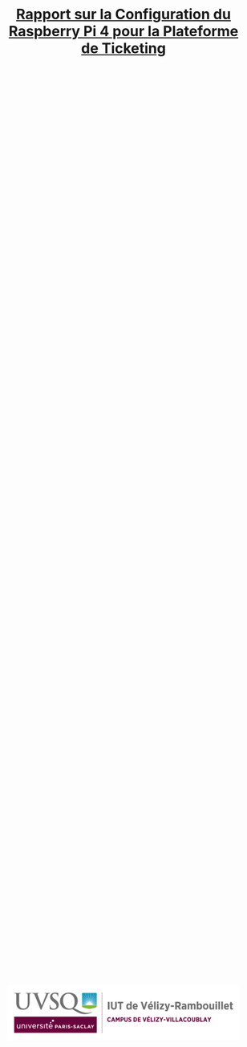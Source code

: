 <div style="display: flex; flex-direction: column; justify-content: space-between; height: 100vh; padding: 20px;">

# <div align="center"><u> Rapport sur la Configuration du Raspberry Pi 4 pour la Plateforme de Ticketing</u></div>

![Logo de l'IUT](img/LogoIUT.jpeg)

<div style="display: flex; justify-content: space-between; align-items: flex-end;">
  <p></p>
  <blockquote style="text-align: right;">
    Noms des étudiants :
      BEN TANFOUS - CLOUZEAU - BADER - AKBOULATOV - PESENTI
  </blockquote>
</div>
</div>
<div style="page-break-after: always;"></div>

# Sommaire
<div style="font-size: 24px">

- [I. Introduction](#introduction)
- [II. Flashage de la Carte SD](#flashage-de-la-carte-sd)
    - [1. Personnalisation de la configuration](#personnalisation-de-la-configuration)
    - [2. Activation du SSH](#activation-du-ssh)
- [III. Première Utilisation du Raspberry Pi](#premiere-utilisation-du-raspberry-pi)
    - [1. Configuration Initiale et Démarrage](#configuration-initiale-et-demarrage)
    - [2. Accès et Vérifications](#acces-et-verifications)
    - [3. Accès à Distance via SSH](#acces-a-distance-via-ssh)
    - [4. Mises à Jour Initiales](#mises-a-jour-initiales)
    - [5. Analyse des Résultats](#analyse-des-résultats)
    - [6.Ajouts suite aux demandes du client](#ajouts-suite-demandes-client)
- [IV. Conclusion](#conclusion)

</div>
<div style="page-break-after: always;"></div>

## <a id="introduction">I. Introduction</a>

Dans le cadre de notre projet visant à développer une plateforme de ticketing hébergée sur un Raspberry Pi 4, nous avons entrepris la configuration complète du matériel fourni par le client. Voici un résumé des étapes que nous avons suivies pour configurer le Raspberry Pi 4 à partir de la carte SD vierge.

## <a id="flashage-de-la-carte-sd">II. Flashage de la Carte SD</a>

### <a id="personnalisation-de-la-configuration">Personnalisation de la configuration :</a>

Utilisation de l'outil 'Raspberry Pi Imager', téléchargé depuis le site officiel de Raspberry Pi, pour flasher la carte SD avec le système d'exploitation requis pour notre projet. Nous avons choisi la version du système d'exploitation (Raspbian) qui nous a été recommandée par l'outil de configuration 'Raspberry Pi Imager'. Cette étape nous a également permis de personnaliser la configuration de la machine en spécifiant les détails suivants :
- Nom d'hôte : `pberrypi-group1.local`
- Nom d'utilisateur : `Admingrp1`
- Mot de passe : `********`
- Fuseau horaire et autres configurations mineures.

<div style="text-align: center">
    <img src="img/configuration_RPI4.png" alt="Configuration RPI4" width="300"/>
</div>

### <a id="activation-du-ssh">Activation du SSH :</a>

Lors de la configuration de la carte SD à l'aide de Raspberry Pi Imager, le protocole SSH a été activé sur le port 22. Le SSH permet un accès sécurisé et distant au Raspberry Pi pour sa gestion et sa configuration.

<div style="text-align: center">
    <img src="img/configuration_SSH.png" alt="Configuration SSH" width="300"/>
</div>


## <a id="premiere-utilisation-du-raspberry-pi">III. Première Utilisation du Raspberry Pi</a>

### <a id="configuration-initiale-et-demarrage">Configuration Initiale et Démarrage</a>

Une fois alimenté, le Raspberry Pi a démarré et amorcé le processus d'initialisation. Nous avons observé attentivement le démarrage
pour détecter d'éventuels problèmes matériels, mais l'appareil a démarré correctement, affichant les informations de démarrage sur l'écran.

### <a id="acces-et-verifications">Accès et Vérifications</a>

Nous avons utilisé un écran, un clavier et une souris ainsi qu'un câble RJ45 branchés directement au Raspberry Pi pour effectuer les premières vérifications :
- Vérification de la séquence de démarrage via l'écran connecté.
- Test des fonctionnalités de base, telles que la navigation dans l'interface graphique ainsi que dans le terminal de commande, pour s'assurer du bon fonctionnement initial.
- Ajout d'un mot de passe au super utilisateur.
- Vérification de la connectivité réseau en accédant à des sites Web externes afin de confirmer la connexion Internet.

### <a id="acces-a-distance-via-ssh">Accès à Distance via SSH</a>

En parallèle, nous avons également effectué une connexion SSH depuis un ordinateur distant pour vérifier la possibilité d'accéder au Raspberry Pi à distance. Cette étape nous a permis de confirmer la disponibilité du Raspberry Pi sur le réseau et de garantir le bon fonctionnement du protocole SSH.

Pour valider cette connexion, nous avons identifié l'adresse IP du Raspberry Pi, puis utilisé le logiciel PuTTY sur un deuxième ordinateur pour établir une connexion SSH réussie.

<div style="text-align: center">
    <img src="img/putty.PNG" alt="Connexion SSH - Capture 1" width="226"/>
    <img src="img/putty_terminal.PNG" alt="Connexion SSH - Capture 2" width="348"/>
</div>


### <a id="mises-a-jour-initiales">Mises à Jour Initiales</a>

Une fois la fonctionnalité de connexion SSH confirmée et opérationnelle, nous avons finalisé la configuration du Raspberry Pi 4 en mettant à jour les differents packets se trouvant sur notre systeme. Cette démarche visait à assurer la stabilité et la sécurité du système.
- Exécution de la commande "apt update" pour mettre à jour la liste des paquets disponibles.
- Utilisation des outils intégrés par Raspberry Pi pour assurer la mise à jour des applications installées.

<div style="text-align: center">
    <img src="img/mise_a_jour.JPG" alt="Mise à jour du RPI4" width="300"/>
</div>

### <a id="ajouts-suite-demandes-client">Ajouts suite aux demandes du client</a>

Suite aux retours du client concernant la configuration du Raspberry Pi 4, plusieurs ajustements ont été effectués pour répondre à ses besoins spécifiques.

#### Installation des Services Additionnels

Nous avons pris en compte les demandes du client concernant l'installation de plusieurs services clés pour le bon fonctionnement de la plateforme de ticketing.

1. **Apache2 :**
- Commande d'installation : `sudo apt install apache2`
- Confirmation du statut : `sudo systemctl status apache2`
- Validation de l'installation : Accès à l'adresse IP dans un navigateur, confirmant le bon fonctionnement via la page par défaut d'Apache.

2. **PHP :**
- Commande d'installation : `sudo apt install php libapache2-mod-php`
- Vérification de l'installation : Création d'un script PHP affichant la fonction `phpinfo` dans le répertoire /var/www/html et confirmation via le navigateur.

<div style="text-align: center">
    <img src="img/confirmation_phpinfo.PNG" alt="confirmation du PHP" width="300"/>
</div>

3. **Installation de MariaDB :**
- Commande d'installation : `sudo apt install mariadb-server php-mysql`
- Création d'un nouvel utilisateur root avec permissions : Séquence de commandes SQL pour la création d'un nouvel utilisateur avec les permissions adéquates.

4. **Installation de PHPMyAdmin :**
- Commande d'installation : `sudo apt install phpmyadmin`
- Validation du fonctionnement : Accès via le navigateur en utilisant l'adresse IP du Raspberry Pi 4 suivie de "/phpmyadmin" (par exemple : "192.168.1.172/phpmyadmin").

5. **Installation de Fail2ban :**
- Commande d'installation : `sudo apt install fail2ban`
- Création et configuration d'une prison qui contiendra les adresses IP des utilisateurs bannis.
- Validation du fonctionnement : test d'intrusion et vérification du bon fonctionnement de la prison avec la commande `sudo fail2ban-client status`.

#### Remarque sur R Studio

Nous avions initialement l'intention d'installer notre application R Shiny sur notre Raspberry Pi 4 afin de l'intégrer dans notre plateforme de ticketing. Cependant, nous avons rencontré un problème majeur lors de l'installation de R Studio sur la Raspberry Pi.

En raison du fait que nous n'avons pas accès à l'interface graphique de la Raspberry Pi, l'utilisation de R Studio devient impossible. Cette limitation nous empêche d'intégrer notre application, développée en R Shiny pour des analyses statistiques, dans notre site web.

Face à cette difficulté, nous avons envisagé l'utilisation d'un conteneur Docker comme solution alternative pour contourner ce problème. Cependant, en raison d'un manque de connaissances et de temps, nous n'avons pas pu mettre en œuvre cette approche.

La difficulté d'installer R Studio sur une Raspberry Pi, en particulier sans interface graphique, constitue un obstacle significatif pour la réalisation de notre projet, et nous devons continuer à explorer des solutions afin d'intégrer efficacement nos analyses statistiques dans notre plateforme de ticketing.


### <a id="conclusion">Conclusion</a>

La configuration du Raspberry Pi 4 pour le déploiement de la plateforme de ticketing a été menée à bien, en accord avec les directives discutées avec le client.
Chaque étape, de la configuration initiale à la vérification de la connexion SSH et aux mises à jour, a été menée avec succès. Ainsi, l'appareil est prêt à être utilisé dans le cadre de notre projet.

